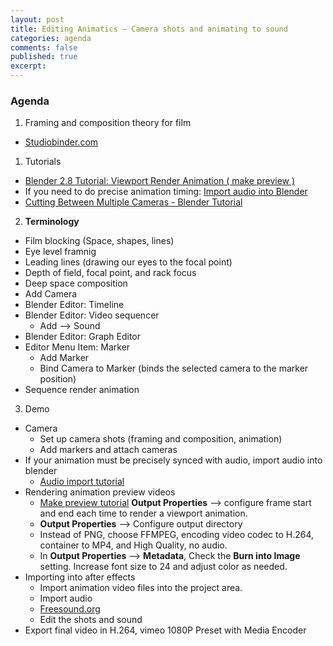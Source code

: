 ```yaml
---
layout: post
title: Editing Animatics – Camera shots and animating to sound
categories: agenda
comments: false
published: true
excerpt:
---
```


### Agenda

1. Framing and composition theory for film
  - [Studiobinder.com](https://www.studiobinder.com/blog/rules-of-shot-composition-in-film/)
1. Tutorials
  - [Blender 2.8 Tutorial: Viewport Render Animation \( make preview \)](https://www.youtube.com/watch?v=QuVZGDbly3g)
  - If you need to do precise animation timing: [Import audio into Blender](https://www.youtube.com/watch?v=9w-6Lk1OJbg)
  - [Cutting Between Multiple Cameras - Blender Tutorial](https://www.youtube.com/watch?v=93bBtxuf9Dg)
2. **Terminology**
  - Film blocking (Space, shapes, lines)
  - Eye level framnig
  - Leading lines (drawing our eyes to the focal point)
  - Depth of field, focal point, and rack focus
  - Deep space composition
  - Add Camera
  - Blender Editor: Timeline
  - Blender Editor: Video sequencer
    - Add --> Sound
  - Blender Editor: Graph Editor
  - Editor Menu Item: Marker
    - Add Marker
    - Bind Camera to Marker (binds the selected camera to the marker position)
  - Sequence render animation
3. Demo
  - Camera
     - Set up camera shots (framing and composition, animation)
     - Add markers and attach cameras
  - If your animation must be precisely synced with audio, import audio into blender
     - [Audio import tutorial](https://www.youtube.com/watch?v=qjSSiltPMyk)
  - Rendering animation preview videos
     - [Make preview tutorial](https://www.youtube.com/watch?v=QuVZGDbly3g)
    **Output Properties** –> configure frame start and end each time to render a viewport animation.
     - **Output Properties** –> Configure output directory
     - Instead of PNG, choose FFMPEG, encoding video codec to H.264, container to MP4, and High Quality, no audio.
     - In **Output Properties** –> **Metadata**, Check the **Burn into Image** setting. Increase font size to 24 and adjust color as needed.
  - Importing into after effects
     - Import animation video files into the project area.
     - Import audio
     - [Freesound.org](https://freesound.org)
     - Edit the shots and sound
  - Export final video in H.264, vimeo 1080P Preset with Media Encoder
